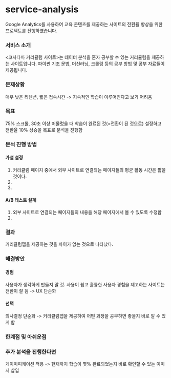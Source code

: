 # service-analysis
Google Analytics를 사용하여 교육 콘텐츠를 제공하는 사이트의 전환율 향상을 위한 프로젝트를 진행하였습니다. 

### 서비스 소개
<코사다마 커리큘럼 사이트>는 데이터 분석을 혼자 공부할 수 있는 커리큘럼을 제공하는 사이트입니다. 
파이썬 기초 문법, 머신러닝, 크롤링 등의 공부 방법 및 공부 자료들이 제공됩니다.
### 문제상황
매우 낮은 리텐션, 짧은 접속시간 -> 지속적인 학습이 이루어진다고 보기 어려움
### 목표
75% 스크롤, 30초 이상 머물렀을 때 학습이 완료된 것(=전환이 된 것으로) 설정하고 전환율 10% 상승을 목표로 분석을 진행함
### 분석 진행 방법
#### 가설 설정
1. 커리큘럼 페이지 중에서 외부 사이트로 연결되는 페이지들의 평균 활동 시간은 짧을 것이다.
2. 
3. 
#### A/B 테스트 설계
1. 외부 사이트로 연결되는 페이지들의 내용을 해당 페이지에서 볼 수 있도록 수정함
2. 
### 결과
커리큘럼맵을 제공하는 것을 차이가 없는 것으로 나타났다. 

### 해결방안
#### 경험
사용자가 생각하게 만들지 말 것. 사용이 쉽고 훌륭한 사용자 경험을 제고하는 사이트는 전환이 잘 됨 -> UX 단순화
#### 선택
의사결정 단순화 -> 커리큘럼맵을 제공하여 어떤 과정을 공부하면 좋을지 바로 알 수 있게 함



### 한계점 및 아쉬운점

### 추가 분석을 진행한다면
게이미피케이션 적용 -> 현재까지 학습이 몇% 완료되었는지 바로 확인할 수 있는 이미지 삽입 

